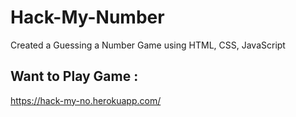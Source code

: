 # Hack-My-Number
Created a Guessing a Number Game using HTML, CSS, JavaScript

## Want to Play Game :
https://hack-my-no.herokuapp.com/


